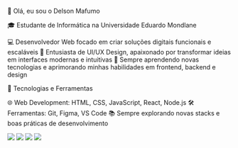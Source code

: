 👋 Olá, eu sou o Delson Mafumo

🎓 Estudante de Informática na Universidade Eduardo Mondlane

💻 Desenvolvedor Web focado em criar soluções digitais funcionais e escaláveis
🎨 Entusiasta de UI/UX Design, apaixonado por transformar ideias em interfaces modernas e intuitivas
🚀 Sempre aprendendo novas tecnologias e aprimorando minhas habilidades em frontend, backend e design


🚀 Tecnologias e Ferramentas

🌐 Web Development: HTML, CSS, JavaScript, React, Node.js
🛠️ Ferramentas: Git, Figma, VS Code
📚 Sempre explorando novas stacks e boas práticas de desenvolvimento

<div> 
  <a href="https://www.instagram.com/delson_mafumo/" target="_blank"><img src="https://img.shields.io/badge/-Instagram-%23E4405F?style=for-the-badge&logo=instagram&logoColor=white" target="_blank"></a>
 <a href="https://discordR" target="_blank"><img src="https://img.shields.io/badge/Discord-7289DA?style=for-the-badge&logo=discord&logoColor=white" target="_blank"></a> 
  <a href="https:http://www.linkedin.com/in/%20delson-mafumo-83169435b" target="_blank"><img src="https://img.shields.io/badge/-LinkedIn-%230077B5?style=for-the-badge&logo=linkedin&logoColor=white" target="_blank"></a> 
   <a href = "mailto:delsonmafumo24@gmail.com"><img src="https://img.shields.io/badge/-Gmail-%23333?style=for-the-badge&logo=gmail&logoColor=white" target="_blank"></a>
  
</div>


  

